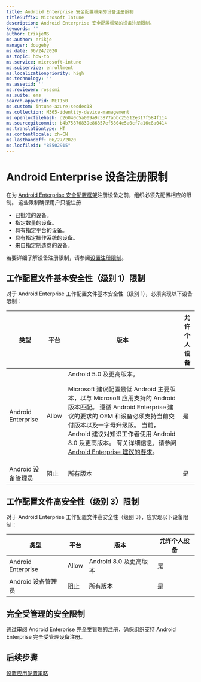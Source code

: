 ```yaml
---
title: Android Enterprise 安全配置框架的设备注册限制
titleSuffix: Microsoft Intune
description: Android Enterprise 安全配置框架的设备注册限制。
keywords: ''
author: ErikjeMS
ms.author: erikje
manager: dougeby
ms.date: 06/24/2020
ms.topic: how-to
ms.service: microsoft-intune
ms.subservice: enrollment
ms.localizationpriority: high
ms.technology: ''
ms.assetid: ''
ms.reviewer: rosssmi
ms.suite: ems
search.appverid: MET150
ms.custom: intune-azure;seodec18
ms.collection: M365-identity-device-management
ms.openlocfilehash: d26040c5a009a9c3877abbc25512e317f584f114
ms.sourcegitcommit: b4b75876839e86357ef5804e5a0cf7a16c8a0414
ms.translationtype: HT
ms.contentlocale: zh-CN
ms.lasthandoff: 06/27/2020
ms.locfileid: "85502915"
---
```

# <a name="android-enterprise-device-enrollment-restrictions"></a>Android Enterprise 设备注册限制

在为 [Android Enterprise 安全配置框架]()注册设备之前，组织必须先配置相应的限制。 这些限制确保用户只能注册
- 已批准的设备。
- 指定数量的设备。
- 具有指定平台的设备。
- 具有指定操作系统的设备。
- 来自指定制造商的设备。

若要详细了解设备注册限制，请参阅[设置注册限制](enrollment-restrictions-set.md)。

## <a name="work-profile-basic-level-1-security-restrictions"></a>工作配置文件基本安全性（级别 1）限制

对于 Android Enterprise 工作配置文件基本安全性（级别 1），必须实现以下设备限制：

| 类型 | 平台 | 版本 | 允许个人设备 |
|--------|--------|--------|--------|
| Android Enterprise | Allow | Android 5.0 及更高版本。<p>Microsoft 建议配置最低 Android 主要版本，以与 Microsoft 应用支持的 Android 版本匹配。 遵循 Android Enterprise 建议的要求的 OEM 和设备必须支持当前交付版本以及一字母升级版。   当前，Android 建议对知识工作者使用 Android 8.0 及更高版本。 有关详细信息，请参阅 [Android Enterprise 建议的要求](https://www.android.com/enterprise/recommended/requirements/)。 | 是 |
| Android 设备管理员| 阻止 | 所有版本 | 是 |

## <a name="work-profile-high-level-3-security-restrictions"></a>工作配置文件高安全性（级别 3）限制
对于 Android Enterprise 工作配置文件高安全性（级别 3），应实现以下设备限制：

| 类型 | 平台 | 版本 | 允许个人设备 |
|--------|--------|--------|--------|
| Android Enterprise | Allow | Android 8.0 及更高版本 | 是 |
| Android 设备管理员| 阻止 | 所有版本 | 是 |

## <a name="fully-managed-security-restrictions"></a>完全受管理的安全限制
通过审阅 Android Enterprise 完全受管理的注册，确保组织支持 Android Enterprise 完全受管理设备注册。 

## <a name="next-steps"></a>后续步骤

[设置应用配置策略](android-app-configuration-policies.md)
